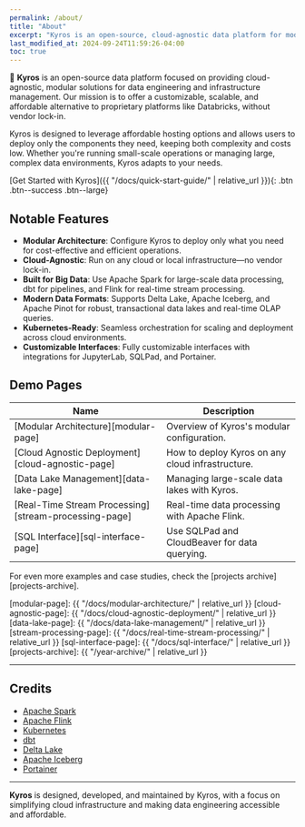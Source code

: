```yaml
---
permalink: /about/
title: "About"
excerpt: "Kyros is an open-source, cloud-agnostic data platform for modular and affordable infrastructure."
last_modified_at: 2024-09-24T11:59:26-04:00
toc: true
---
```


🚧 **Kyros** is an open-source data platform focused on providing cloud-agnostic, modular solutions for data engineering and infrastructure management. Our mission is to offer a customizable, scalable, and affordable alternative to proprietary platforms like Databricks, without vendor lock-in. 

Kyros is designed to leverage affordable hosting options and allows users to deploy only the components they need, keeping both complexity and costs low. Whether you're running small-scale operations or managing large, complex data environments, Kyros adapts to your needs.

[Get Started with Kyros]({{ "/docs/quick-start-guide/" | relative_url }}){: .btn .btn--success .btn--large}

## Notable Features

- **Modular Architecture**: Configure Kyros to deploy only what you need for cost-effective and efficient operations.
- **Cloud-Agnostic**: Run on any cloud or local infrastructure—no vendor lock-in.
- **Built for Big Data**: Use Apache Spark for large-scale data processing, dbt for pipelines, and Flink for real-time stream processing.
- **Modern Data Formats**: Supports Delta Lake, Apache Iceberg, and Apache Pinot for robust, transactional data lakes and real-time OLAP queries.
- **Kubernetes-Ready**: Seamless orchestration for scaling and deployment across cloud environments.
- **Customizable Interfaces**: Fully customizable interfaces with integrations for JupyterLab, SQLPad, and Portainer.

## Demo Pages

| Name                                        | Description                                           |
| ------------------------------------------- | ----------------------------------------------------- |
| [Modular Architecture][modular-page]        | Overview of Kyros's modular configuration. |
| [Cloud Agnostic Deployment][cloud-agnostic-page] | How to deploy Kyros on any cloud infrastructure. |
| [Data Lake Management][data-lake-page]      | Managing large-scale data lakes with Kyros. |
| [Real-Time Stream Processing][stream-processing-page] | Real-time data processing with Apache Flink. |
| [SQL Interface][sql-interface-page]         | Use SQLPad and CloudBeaver for data querying. |

For even more examples and case studies, check the [projects archive][projects-archive].

[modular-page]: {{ "/docs/modular-architecture/" | relative_url }}
[cloud-agnostic-page]: {{ "/docs/cloud-agnostic-deployment/" | relative_url }}
[data-lake-page]: {{ "/docs/data-lake-management/" | relative_url }}
[stream-processing-page]: {{ "/docs/real-time-stream-processing/" | relative_url }}
[sql-interface-page]: {{ "/docs/sql-interface/" | relative_url }}
[projects-archive]: {{ "/year-archive/" | relative_url }}

---

## Credits

- [Apache Spark](https://spark.apache.org)
- [Apache Flink](https://flink.apache.org)
- [Kubernetes](https://kubernetes.io)
- [dbt](https://www.getdbt.com)
- [Delta Lake](https://delta.io)
- [Apache Iceberg](https://iceberg.apache.org)
- [Portainer](https://www.portainer.io)

---

**Kyros** is designed, developed, and maintained by Kyros, with a focus on simplifying cloud infrastructure and making data engineering accessible and affordable.

